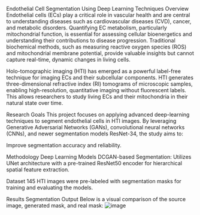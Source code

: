 Endothelial Cell Segmentation Using Deep Learning Techniques
Overview
Endothelial cells (ECs) play a critical role in vascular health and are central to understanding diseases such as cardiovascular diseases (CVD), cancer, and metabolic disorders. Quantifying EC metabolism, particularly mitochondrial function, is essential for assessing cellular bioenergetics and understanding their contributions to disease progression. Traditional biochemical methods, such as measuring reactive oxygen species (ROS) and mitochondrial membrane potential, provide valuable insights but cannot capture real-time, dynamic changes in living cells.

Holo-tomographic imaging (HTI) has emerged as a powerful label-free technique for imaging ECs and their subcellular components. HTI generates three-dimensional refractive index (RI) tomograms of microscopic samples, enabling high-resolution, quantitative imaging without fluorescent labels. This allows researchers to study living ECs and their mitochondria in their natural state over time.

Research Goals
This project focuses on applying advanced deep-learning techniques to segment endothelial cells in HTI images. By leveraging Generative Adversarial Networks (GANs), convolutional neural networks (CNNs), and newer segmentation models ResNet-34, the study aims to:

Improve segmentation accuracy and reliability.

Methodology
Deep Learning Models
DCGAN-based Segmentation: Utilizes UNet architecture with a pre-trained ResNet50 encoder for hierarchical spatial feature extraction.

Dataset
145 HTI images were pre-labeled with segmentation masks for training and evaluating the models.

Results
Segmentation Output
Below is a visual comparison of the source image, generated mask, and real mask:
![image](https://github.com/user-attachments/assets/a3eddd4f-60ca-4562-b2ea-7fbcd4053296)
